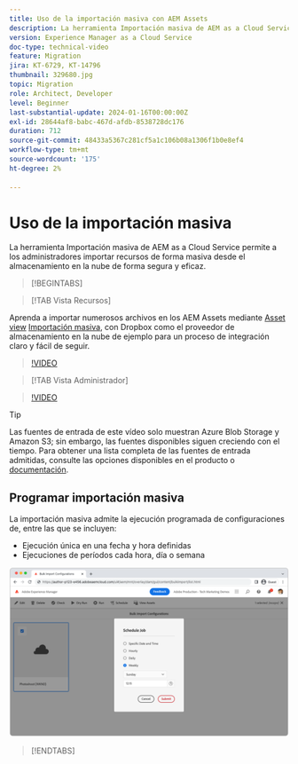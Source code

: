 ```yaml
---
title: Uso de la importación masiva con AEM Assets
description: La herramienta Importación masiva de AEM as a Cloud Service permite a los administradores importar recursos de forma masiva desde el almacenamiento en la nube (Azure Blob Storage o Amazon S3) de forma segura y eficaz.
version: Experience Manager as a Cloud Service
doc-type: technical-video
feature: Migration
jira: KT-6729, KT-14796
thumbnail: 329680.jpg
topic: Migration
role: Architect, Developer
level: Beginner
last-substantial-update: 2024-01-16T00:00:00Z
exl-id: 28644af8-babc-467d-afdb-8538728dc176
duration: 712
source-git-commit: 48433a5367c281cf5a1c106b08a1306f1b0e8ef4
workflow-type: tm+mt
source-wordcount: '175'
ht-degree: 2%

---
```


# Uso de la importación masiva

La herramienta Importación masiva de AEM as a Cloud Service permite a los administradores importar recursos de forma masiva desde el almacenamiento en la nube de forma segura y eficaz.

>[!BEGINTABS]

>[!TAB Vista Recursos]

Aprenda a importar numerosos archivos en los AEM Assets mediante [Asset view](https://experienceleague.adobe.com/docs/experience-manager-cloud-service/content/assets/assets-view/assets-view-introduction.html?lang=es) [Importación masiva](https://experienceleague.adobe.com/docs/experience-manager-cloud-service/content/assets/assets-view/bulk-import-assets-view.html?lang=es), con Dropbox como el proveedor de almacenamiento en la nube de ejemplo para un proceso de integración claro y fácil de seguir.

>[!VIDEO](https://video.tv.adobe.com/v/3451962/?learn=on&captions=spa)

>[!TAB Vista Administrador]

>[!VIDEO](https://video.tv.adobe.com/v/341381?quality=12&learn=on&captions=spa)

>[!TIP]
>
> Las fuentes de entrada de este vídeo solo muestran Azure Blob Storage y Amazon S3; sin embargo, las fuentes disponibles siguen creciendo con el tiempo. Para obtener una lista completa de las fuentes de entrada admitidas, consulte las opciones disponibles en el producto o [documentación](https://experienceleague.adobe.com/docs/experience-manager-cloud-service/content/assets/manage/add-assets.html?lang=es#bulk-upload).

## Programar importación masiva

La importación masiva admite la ejecución programada de configuraciones de, entre las que se incluyen:

+ Ejecución única en una fecha y hora definidas
+ Ejecuciones de períodos cada hora, día o semana

![Programación de importación masiva](./assets/bulk-import/schedule.png)

>[!ENDTABS]
